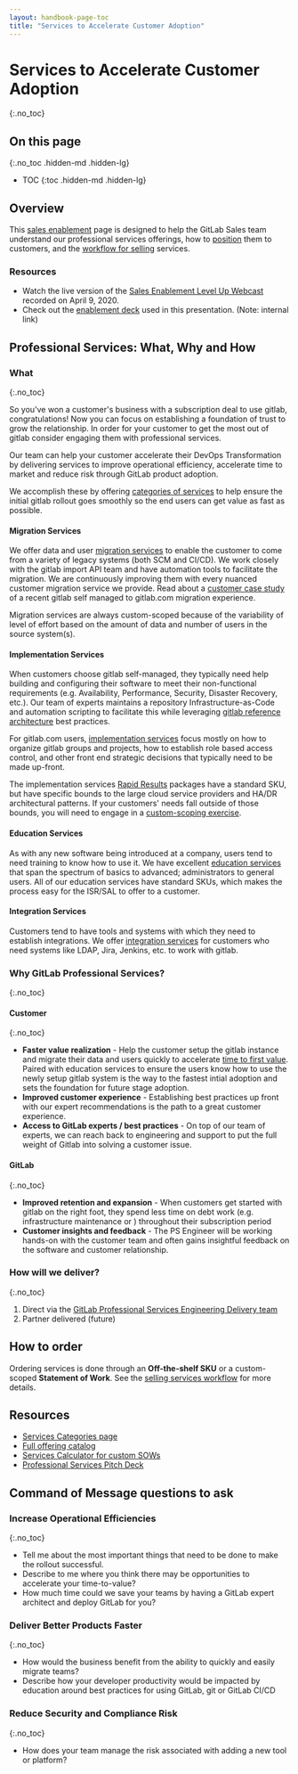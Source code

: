 ```yaml
---
layout: handbook-page-toc
title: "Services to Accelerate Customer Adoption"
---
```

# Services to Accelerate Customer Adoption
{:.no_toc}

## On this page
{:.no_toc .hidden-md .hidden-lg}

- TOC
{:toc .hidden-md .hidden-lg}

## Overview

This [sales enablement](/handbook/sales/training/sales-enablement-sessions/) page is designed to help the GitLab Sales team understand our professional services offerings, how to [position](/handbook/customer-success/professional-services-engineering/positioning/) them to customers, and the [workflow for selling](/handbook/customer-success/professional-services-engineering/selling/) services.

### Resources

 - Watch the live version of the [Sales Enablement Level Up Webcast](](https://youtu.be/_04S2JhVZ5A)) recorded on April 9, 2020. 
- Check out the [enablement deck](https://docs.google.com/presentation/d/1VGfUC85NO74S5qaaNZ1yQydhZL3Be4ofBTG52xr_LEA/edit#slide=id.) used in this presentation. (Note: internal link)

<!-- ## Learning Objectives

1. Why sell Professional Services?
1. Services Portfolio
1. Current state & improvements
1. Services: Positioning and Process
1. Where to go for help -->

## Professional Services: What, Why and How  

### What
{:.no_toc}

So you've won a customer's business with a subscription deal to use gitlab, congratulations! Now you can focus on establishing a foundation of trust to grow the relationship. In order for your customer to get the most out of gitlab consider engaging them with professional services.

Our team can help your customer accelerate their DevOps Transformation by delivering services to improve operational efficiency, accelerate time to market and reduce risk through GitLab product adoption.

We accomplish these by offering [categories of services](/services/) to help ensure the initial gitlab rollout goes smoothly so the end users can get value as fast as possible. 

#### Migration Services
We offer data and user [migration services](/services/migration/) to enable the customer to come from a variety of legacy systems (both SCM and CI/CD). We work closely with the gitlab import API team and have automation tools to facilitate the migration. We are continuously improving them with every nuanced customer migration service we provide. Read about a [customer case study]() of a recent gitlab self managed to gitlab.com migration experience.

Migration services are always custom-scoped because of the variability of level of effort based on the amount of data and number of users in the source system(s).

#### Implementation Services
When customers choose gitlab self-managed, they typically need help building and configuring their software to meet their non-functional requirements (e.g. Availability, Performance, Security, Disaster Recovery, etc.). Our team of experts maintains a repository Infrastructure-as-Code and automation scripting to facilitate this while leveraging [gitlab reference architecture](https://docs.gitlab.com/ee/administration/reference_architectures/) best practices.

For gitlab.com users, [implementation services](/services/implementation/) focus mostly on how to organize gitlab groups and projects, how to establish role based access control, and other front end strategic decisions that typically need to be made up-front.

The implementation services [Rapid Results](/services/rapid-results/) packages have a standard SKU, but have specific bounds to the large cloud service providers and HA/DR architectural patterns. If your customers' needs fall outside of those bounds, you will need to engage in a [custom-scoping exercise](/handbook/customer-success/professional-services-engineering/selling/#custom-scoped-services).

#### Education Services
As with any new software being introduced at a company, users tend to need training to know how to use it. We have excellent [education services](/services/education/) that span the spectrum of basics to advanced; administrators to general users. All of our education services have standard SKUs, which makes the process easy for the ISR/SAL to offer to a customer.

#### Integration Services
Customers tend to have tools and systems with which they need to establish integrations. We offer [integration services](/services/integration/) for customers who need systems like LDAP, Jira, Jenkins, etc. to work with gitlab.

### Why GitLab Professional Services?
{:.no_toc}

#### Customer
{:.no_toc}

* **Faster value realization** - Help the customer setup the gitlab instance and migrate their data and users quickly to accelerate [time to first value](/handbook/customer-success/vision/#time-to-value-kpis). Paired with education services to ensure the users know how to use the newly setup gitlab system is the way to the fastest intial adoption and sets the foundation for future stage adoption. 
* **Improved customer experience** - Establishing best practices up front with our expert recommendations is the path to a great customer experience. 
* **Access to GitLab experts / best practices** - On top of our team of experts, we can reach back to engineering and support to put the full weight of Gitlab into solving a customer issue. 

#### GitLab
{:.no_toc}

* **Improved retention and expansion** - When customers get started with gitlab on the right foot, they spend less time on debt work (e.g. infrastructure maintenance or ) throughout their subscription period 
* **Customer insights and feedback** - The PS Engineer will be working hands-on with the customer team and often gains insightful feedback on the software and customer relationship. 

### How will we deliver?
{:.no_toc}

1. Direct via the [GitLab Professional Services Engineering Delivery team](/handbook/customer-success/professional-services-engineering/#team-members-and-roles)
1. Partner delivered (future)

## How to order

Ordering services is done through an **Off-the-shelf SKU** or a custom-scoped **Statement of Work**.  See the [selling services workflow](/handbook/customer-success/professional-services-engineering/selling/) for more details.

## Resources

* [Services Categories page](/services/)
* [Full offering catalog](/services/catalog)
* [Services Calculator for custom SOWs](https://services-calculator.gitlab.io/)
* [Professional Services Pitch Deck](https://docs.google.com/presentation/d/1CFR8_ZyE9r4Dk_mjoWGe4ZkhtBimSdN0pylIPu-NAeU/edit#slide=id.g3667cdc662_0_1)


## Command of Message questions to ask

### Increase Operational Efficiencies 
{:.no_toc}

* Tell me about the most important things that need to be done to make the rollout successful.
* Describe to me where you think there may be opportunities to accelerate your time-to-value?
* How much time could we save your teams by having a GitLab expert architect and deploy GitLab for you?

### Deliver Better Products Faster
{:.no_toc}

* How would the business benefit from the ability to quickly and easily migrate teams?
* Describe how your developer productivity would be impacted by education around best practices for using GitLab, git or GitLab CI/CD

### Reduce Security and Compliance Risk
{:.no_toc}

* How does your team manage the risk associated with adding a new tool or platform?
